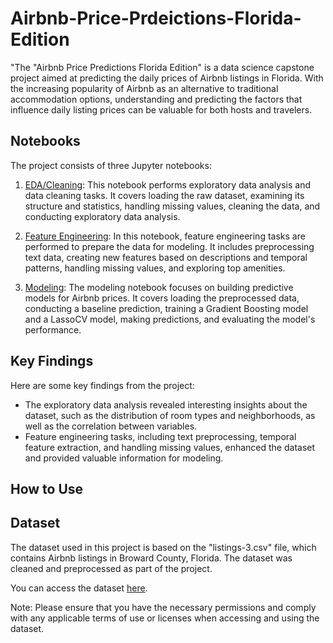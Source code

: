 # Airbnb-Price-Prdeictions-Florida-Edition
"The "Airbnb Price Predictions Florida Edition" is a data science capstone project aimed at predicting the daily prices of Airbnb listings in Florida. With the increasing popularity of Airbnb as an alternative to traditional accommodation options, understanding and predicting the factors that influence daily listing prices can be valuable for both hosts and travelers.

## Notebooks

The project consists of three Jupyter notebooks:

1. [EDA/Cleaning](notebooks/EDA_Cleaning.ipynb): This notebook performs exploratory data analysis and data cleaning tasks. It covers loading the raw dataset, examining its structure and statistics, handling missing values, cleaning the data, and conducting exploratory data analysis.

2. [Feature Engineering](notebooks/Feature_Engineering.ipynb): In this notebook, feature engineering tasks are performed to prepare the data for modeling. It includes preprocessing text data, creating new features based on descriptions and temporal patterns, handling missing values, and exploring top amenities.

3. [Modeling](notebooks/Modeling.ipynb): The modeling notebook focuses on building predictive models for Airbnb prices. It covers loading the preprocessed data, conducting a baseline prediction, training a Gradient Boosting model and a LassoCV model, making predictions, and evaluating the model's performance.

## Key Findings

Here are some key findings from the project:

- The exploratory data analysis revealed interesting insights about the dataset, such as the distribution of room types and neighborhoods, as well as the correlation between variables.
- Feature engineering tasks, including text preprocessing, temporal feature extraction, and handling missing values, enhanced the dataset and provided valuable information for modeling.

## How to Use



## Dataset

The dataset used in this project is based on the "listings-3.csv" file, which contains Airbnb listings in Broward County, Florida. The dataset was cleaned and preprocessed as part of the project.

You can access the dataset [here](http://insideairbnb.com/get-the-data/). 

Note: Please ensure that you have the necessary permissions and comply with any applicable terms of use or licenses when accessing and using the dataset.



